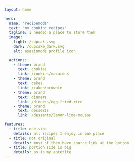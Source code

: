 ```yaml
---
layout: home

hero:
  name: "recipemode"
  text: "my cooking recipes"
  tagline: i needed a place to store them
  image:
    light: /cupcake.svg
    dark: /cupcake_dark.svg
    alt: asasinmode profile icon
    
  actions:
    - theme: brand
      text: cookies
      link: /cookies/macarons
    - theme: brand
      text: cakes
      link: /cakes/brownie
    - theme: brand
      text: dinners
      link: /dinners/egg-fried-rice
    - theme: brand
      text: desserts
      link: /desserts/lemon-lime-mousse

features:
  - title: one-stop
    details: all recipes I enjoy in one place
  - title: not original
    details: most of them have source link at the bottom
  - title: portion size is big
    details: as is my aptetite
---
```

